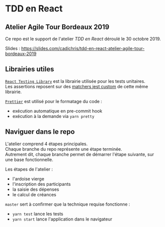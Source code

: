 # TDD en React
## Atelier Agile Tour Bordeaux 2019

Ce repo est le support de l'atelier _TDD en React_ déroulé le 30 octobre 2019.  

Slides : https://slides.com/cadichris/tdd-en-react-atelier-agile-tour-bordeaux-2019

## Librairies utiles
[`React Testing Library`](https://github.com/testing-library/react-testing-library) est la librairie utilisée pour les tests unitaires.  
Les assertions reposent sur des [matchers jest custom](https://github.com/testing-library/jest-dom) de cette même librairie.   


[`Prettier`](https://github.com/prettier/prettier) est utilisé pour le formatage du code :
 - exécution automatique en pre-commit hook
 - exécution à la demande via `yarn pretty`

## Naviguer dans le repo
L'atelier comprend 4 étapes principales.  
Chaque branche du repo représente une étape terminée.  
Autrement dit, chaque branche permet de démarrer l'étape suivante, sur une base fonctionnelle.

Les étapes de l'atelier :
* l'ardoise vierge
* l'inscription des participants
* la saisie des dépenses
* le calcul de créances

`master` sert à confirmer que la technique requise fonctionne : 
- `yarn test` lance les tests
- `yarn start` lance l'application dans le navigateur